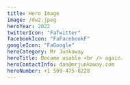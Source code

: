 ```yaml
---
title: Hero Image
image: /dw2.jpeg
heroYear: 2022
twitterIcon: "FaTwitter"
facebookIcon: "FaFacebookF"
googleIcon: "FaGoogle"
heroCategory: Mr Junkaway
heroTitle: Became usable <br /> again.
heroContactInfo: dan@mrjunkaway.com
heroNumber: +1 509-475-8228
---
```

